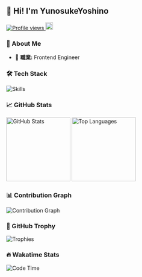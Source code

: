 ## 👋 Hi! I'm YunosukeYoshino

<p align="left"> 
  <a href="https://github.com/YunosukeYoshino">
    <img src="https://komarev.com/ghpvc/?username=YunosukeYoshino" alt="Profile views" />
  </a>
  <a href="https://github.com/YunosukeYoshino">
    <img height="20" src="https://img.shields.io/github/followers/YunosukeYoshino?label=follow&logo=github&style=flat" />
  </a>
</p>

### 🚀 About Me
- 🎯 **職業:** Frontend Engineer

### 🛠️ Tech Stack

![Skills](https://skillicons.dev/icons?theme=light&perline=6&i=html,css,tailwind,js,ts,react,nextjs,remix,astro,vite,hono,cloudflare,github,vscode)

### 📈 GitHub Stats

<p align="left">
  <img alt="GitHub Stats" height="170" src="https://github-readme-stats.vercel.app/api?username=YunosukeYoshino&count_private=true&show_icons=true&hide_border=true&theme=transparent" />
  <img alt="Top Languages" height="170" src="https://github-readme-stats.vercel.app/api/top-langs/?username=YunosukeYoshino&layout=compact&count_private=true&hide_border=true&theme=transparent" />
</p>

### 📊 Contribution Graph

![Contribution Graph](https://github-readme-activity-graph.vercel.app/graph?username=YunosukeYoshino&theme=github-light&hide_border=true)

### 🏅 GitHub Trophy

![Trophies](https://github-profile-trophy.vercel.app/?username=YunosukeYoshino&no-frame=true&no-bg=true&theme=flat)


### 🔥 Wakatime Stats

<!--START_SECTION:waka-->
![Code Time](https://img.shields.io/badge/Code%20Time-800%20hrs-blue)


